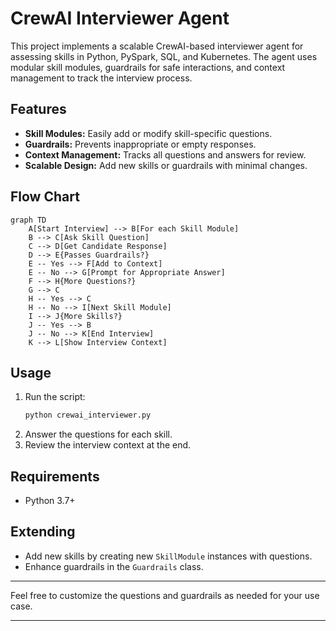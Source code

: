 # CrewAI Interviewer Agent

This project implements a scalable CrewAI-based interviewer agent for assessing skills in Python, PySpark, SQL, and Kubernetes. The agent uses modular skill modules, guardrails for safe interactions, and context management to track the interview process.

## Features
- **Skill Modules:** Easily add or modify skill-specific questions.
- **Guardrails:** Prevents inappropriate or empty responses.
- **Context Management:** Tracks all questions and answers for review.
- **Scalable Design:** Add new skills or guardrails with minimal changes.

## Flow Chart

```mermaid
graph TD
    A[Start Interview] --> B[For each Skill Module]
    B --> C[Ask Skill Question]
    C --> D[Get Candidate Response]
    D --> E{Passes Guardrails?}
    E -- Yes --> F[Add to Context]
    E -- No --> G[Prompt for Appropriate Answer]
    F --> H{More Questions?}
    G --> C
    H -- Yes --> C
    H -- No --> I[Next Skill Module]
    I --> J{More Skills?}
    J -- Yes --> B
    J -- No --> K[End Interview]
    K --> L[Show Interview Context]
```

## Usage

1. Run the script:
   ```bash
   python crewai_interviewer.py
   ```
2. Answer the questions for each skill.
3. Review the interview context at the end.

## Requirements
- Python 3.7+

## Extending
- Add new skills by creating new `SkillModule` instances with questions.
- Enhance guardrails in the `Guardrails` class.

---

Feel free to customize the questions and guardrails as needed for your use case.

---

